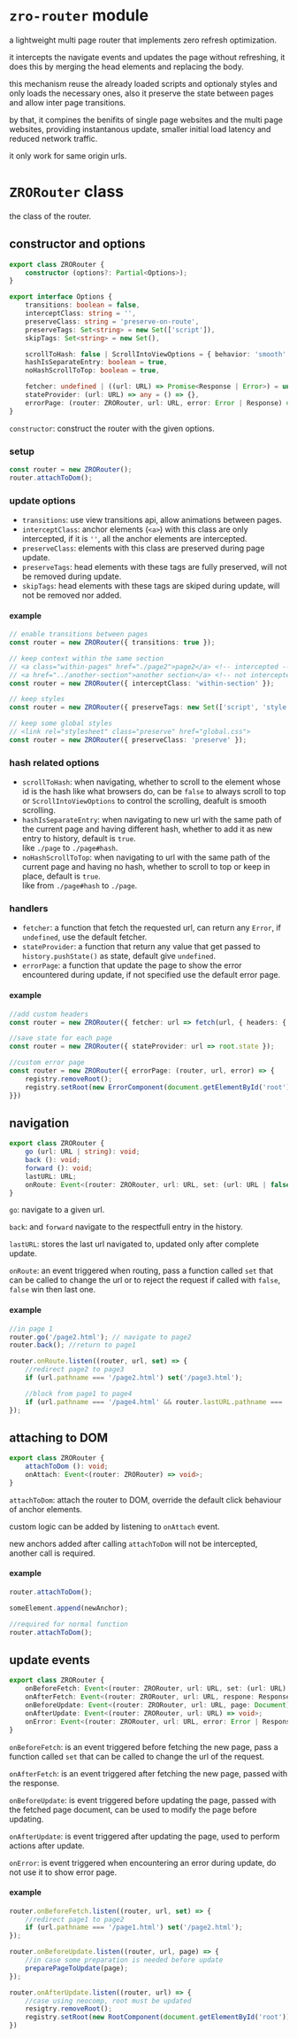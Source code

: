 # `zro-router` module
a lightweight multi page router that implements zero refresh optimization.

it intercepts the navigate events and updates the page without refreshing, it does this by
merging the head elements and replacing the body.

this mechanism reuse the already loaded scripts and optionaly styles and only loads the necessary
ones, also it preserve the state between pages and allow inter page transitions.

by that, it compines the benifits of single page websites and the multi page websites, providing
instantanous update, smaller initial load latency and reduced network traffic.

it only work for same origin urls.

# `ZRORouter` class
the class of the router.

## constructor and options
```typescript
export class ZRORouter {
	constructor (options?: Partial<Options>);
}

export interface Options {
	transitions: boolean = false,
	interceptClass: string = '',
	preserveClass: string = 'preserve-on-route',
	preserveTags: Set<string> = new Set(['script']),
	skipTags: Set<string> = new Set(),

	scrollToHash: false | ScrollIntoViewOptions = { behavior: 'smooth' },
	hashIsSeparateEntry: boolean = true,
	noHashScrollToTop: boolean = true,

	fetcher: undefined | ((url: URL) => Promise<Response | Error>) = undefined; 
	stateProvider: (url: URL) => any = () => {},
	errorPage: (router: ZRORouter, url: URL, error: Error | Response) => void = defaultErrorPage
}
```
`constructor`: construct the router with the given options.

### setup
```typescript
const router = new ZRORouter();
router.attachToDom();
```

### update options
- `transitions`: use view transitions api, allow animations between pages.
- `interceptClass`: anchor elements (`<a>`) with this class are only intercepted, if it is `''`,
all the anchor elements are intercepted.
- `preserveClass`: elements with this class are preserved during page update.
- `preserveTags`: head elements with these tags are fully preserved, will not be removed during update.
- `skipTags`: head elements with these tags are skiped during update, will not be removed nor added.

#### example
```typescript
// enable transitions between pages
const router = new ZRORouter({ transitions: true });

// keep context within the same section
// <a class="within-pages" href="./page2">page2</a> <!-- intercepted -->
// <a href="../another-section">another section</a> <!-- not intercepted -->
const router = new ZRORouter({ interceptClass: 'within-section' });

// keep styles
const router = new ZRORouter({ preserveTags: new Set(['script', 'style']) });

// keep some global styles
// <link rel="stylesheet" class="preserve" href="global.css">
const router = new ZRORouter({ preserveClass: 'preserve' });
```

### hash related options
- `scrollToHash`: when navigating, whether to scroll to the element whose id is the hash like what
browsers do, can be `false` to always scroll to top or `ScrollIntoViewOptions` to control the 
scrolling, deafult is smooth scrolling.
- `hashIsSeparateEntry`: when navigating to new url with the same path of the current page
and having different hash, whether to add it as new entry to history, default is `true`.   
like `./page` to `./page#hash`.
- `noHashScrollToTop`: when navigating to url with the same path of the current page and having
no hash, whether to scroll to top or keep in place, default is `true`.   
like from `./page#hash` to `./page`.

### handlers
- `fetcher`: a function that fetch the requested url, can return any `Error`, if `undefined`, 
use the default fetcher.
- `stateProvider`: a function that return any value that get passed to `history.pushState()`
as state, default give `undefined`.
- `errorPage`: a function that update the page to show the error encountered during update,
if not specified use the default error page.

#### example
```typescript
//add custom headers
const router = new ZRORouter({ fetcher: url => fetch(url, { headers: { 'custom-header': 'value' } }) });

//save state for each page
const router = new ZRORouter({ stateProvider: url => root.state });

//custom error page
const router = new ZRORouter({ errorPage: (router, url, error) => {
	registry.removeRoot();
	registry.setRoot(new ErrorComponent(document.getElementById('root'), url, error));
}})
```

## navigation
```typescript
export class ZRORouter {
	go (url: URL | string): void;
	back (): void;
	forward (): void;
	lastURL: URL;
	onRoute: Event<(router: ZRORouter, url: URL, set: (url: URL | false) => void) => void>;
}
```
`go`: navigate to a given url.

`back`: and `forward` navigate to the respectfull entry in the history.

`lastURL`: stores the last url navigated to, updated only after complete update.

`onRoute`: an event triggered when routing, pass a function called `set` that can be called to
change the url or to reject the request if called with `false`, `false` win then last one.

#### example
```typescript
//in page 1
router.go('/page2.html'); // navigate to page2
router.back(); //return to page1

router.onRoute.listen((router, url, set) => {
	//redirect page2 to page3
	if (url.pathname === '/page2.html') set('/page3.html');

	//block from page1 to page4
	if (url.pathname === '/page4.html' && router.lastURL.pathname === '/page1.html') set(false);	
});
```

## attaching to DOM
```typescript
export class ZRORouter {
	attachToDom (): void;
	onAttach: Event<(router: ZRORouter) => void>;
}
```
`attachToDom`: attach the router to DOM, override the default click behaviour of anchor elements. 

custom logic can be added by listening to `onAttach` event.

new anchors added after calling `attachToDom` will not be intercepted, another call is required.

#### example
```typescript
router.attachToDom();

someElement.append(newAnchor);

//required for normal function
router.attachToDom();
```	

## update events
```typescript
export class ZRORouter {
	onBeforeFetch: Event<(router: ZRORouter, url: URL, set: (url: URL) => void) => void>;
	onAfterFetch: Event<(router: ZRORouter, url: URL, respone: Response) => void>;
	onBeforeUpdate: Event<(router: ZRORouter, url: URL, page: Document) => void>;
	onAfterUpdate: Event<(router: ZRORouter, url: URL) => void>;
	onError: Event<(router: ZRORouter, url: URL, error: Error | Response) => void>;
}
```
`onBeforeFetch`: is an event triggered before fetching the new page, pass a function called 
`set` that can be called to change the url of the request.

`onAfterFetch`: is an event triggered after fetching the new page, passed with the response.

`onBeforeUpdate`: is event triggered before updating the page, passed with the fetched page 
document, can be used to modify the page before updating.

`onAfterUpdate`: is event triggered after updating the page, used to perform actions after update.

`onError`: is event triggered when encountering an error during update, do not use it to show 
error page.

#### example 
```typescript
router.onBeforeFetch.listen((router, url, set) => {
	//redirect page1 to page2
	if (url.pathname === '/page1.html') set('/page2.html');
});

router.onBeforeUpdate.listen((router, url, page) => {
	//in case some preparation is needed before update
	preparePageToUpdate(page);
});

router.onAfterUpdate.listen((router, url) => {
	//case using neocomp, root must be updated
	resigtry.removeRoot();
	registry.setRoot(new RootComponent(document.getElementById('root')));
})